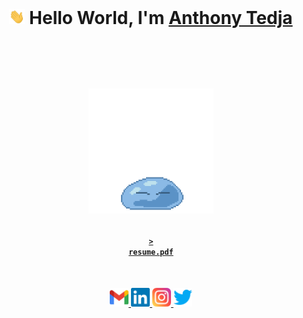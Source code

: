 <br>

<h1 align="center">

<img src="assets/wave.gif" width="25px"> Hello World, I'm <a href="https://anthonytedja.github.io/" target="_blank">Anthony Tedja</a> <br><br><br>

<a href="http://www.chickenroad.org/"><img src="assets/rimuru.gif" width="200px"></a>

</h1>

<a href="https://anthonytedja.github.io/resume.pdf"><h4 align="center"><code>> resume.pdf</code></h4></a>

<br>

<p align="center">
<a href="mailto:anthonytedja27@gmail.com">
  <img alt="Anthony's Email" width="30px" src="assets/gmail.svg" />
</a>
<a href="https://www.linkedin.com/in/anthonytedja/">
  <img alt="Anthony's LinkedIn" width="30px" src="assets/linkedin.svg" />
</a>
<a href="https://www.instagram.com/anthonytedja/">
  <img alt="Anthony's Instagram" width="30px" src="assets/instagram.svg" />
</a>
<a href="https://twitter.com/anthonytedja27">
  <img alt="Anthony's Twitter" width="30px" src="assets/twitter.svg" />
</a>
</p>
